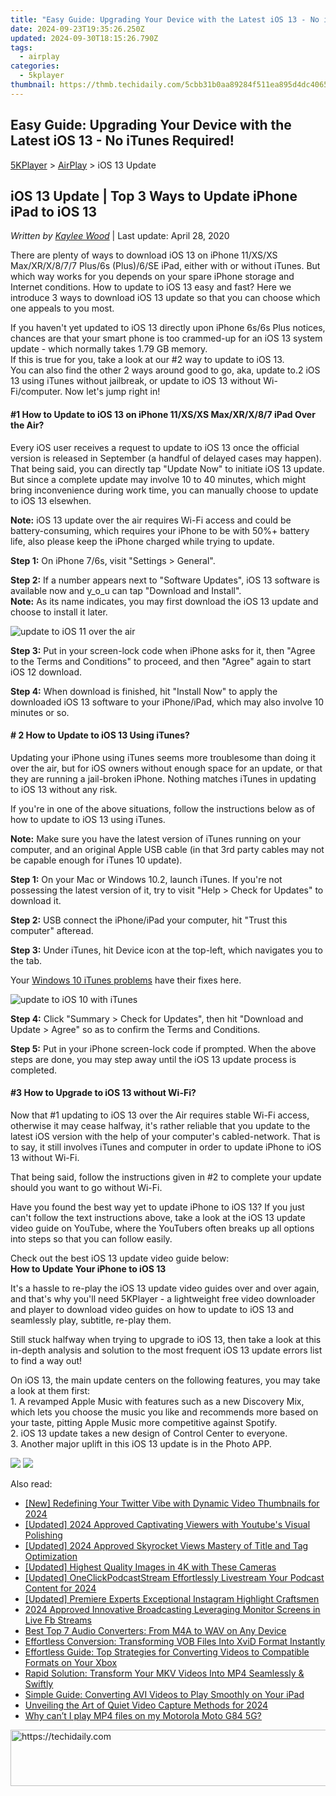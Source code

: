 ```yaml
---
title: "Easy Guide: Upgrading Your Device with the Latest iOS 13 - No iTunes Required!"
date: 2024-09-23T19:35:26.250Z
updated: 2024-09-30T18:15:26.790Z
tags:
  - airplay
categories:
  - 5kplayer
thumbnail: https://thmb.techidaily.com/5cbb31b0aa89284f511ea895d4dc406591717af976dec90561d5751a6efa2298.jpg
---
```


## Easy Guide: Upgrading Your Device with the Latest iOS 13 - No iTunes Required!

[5KPlayer](https://tools.techidaily.com/5kplayer/products/) \> [AirPlay](https://tools.techidaily.com/5kplayer/airplay/) \> iOS 13 Update

## iOS 13 Update | Top 3 Ways to Update iPhone iPad to iOS 13

 _Written by [Kaylee Wood](https://www.quora.com/profile/Amanda-Hu-21)_ | Last update: April 28, 2020

There are plenty of ways to download iOS 13 on iPhone 11/XS/XS Max/XR/X/8/7/7 Plus/6s (Plus)/6/SE iPad, either with or without iTunes. But which way works for you depends on your spare iPhone storage and Internet conditions. How to update to iOS 13 easy and fast? Here we introduce 3 ways to download iOS 13 update so that you can choose which one appeals to you most.

If you haven't yet updated to iOS 13 directly upon iPhone 6s/6s Plus notices, chances are that your smart phone is too crammed-up for an iOS 13 system update - which normally takes 1.79 GB memory.  
 If this is true for you, take a look at our #2 way to update to iOS 13\.   
 You can also find the other 2 ways around good to go, aka, update to.2 iOS 13 using iTunes without jailbreak, or update to iOS 13 without Wi-Fi/computer. Now let's jump right in!

#### **#1 How to Update to iOS 13 on iPhone 11/XS/XS Max/XR/X/8/7 iPad Over the Air?**

Every iOS user receives a request to update to iOS 13 once the official version is released in September (a handful of delayed cases may happen). That being said, you can directly tap "Update Now" to initiate iOS 13 update. But since a complete update may involve 10 to 40 minutes, which might bring inconvenience during work time, you can manually choose to update to iOS 13 elsewhen.

**Note:** iOS 13 update over the air requires Wi-Fi access and could be battery-consuming, which requires your iPhone to be with 50%+ battery life, also please keep the iPhone charged while trying to update.

**Step 1:** On iPhone 7/6s, visit "Settings > General".

**Step 2:** If a number appears next to "Software Updates", iOS 13 software is available now and y_o_u can tap "Download and Install".   
**Note:** As its name indicates, you may first download the iOS 13 update and choose to install it later.

![update to iOS 11 over the air](https://www.5kplayer.com/airplay/img/ios-11.jpg) 

**Step 3:** Put in your screen-lock code when iPhone asks for it, then "Agree to the Terms and Conditions" to proceed, and then "Agree" again to start iOS 12 download.

**Step 4:** When download is finished, hit "Install Now" to apply the downloaded iOS 13 software to your iPhone/iPad, which may also involve 10 minutes or so.

#### **\# 2 How to Update to iOS 13 Using iTunes?**

Updating your iPhone using iTunes seems more troublesome than doing it over the air, but for iOS owners without enough space for an update, or that they are running a jail-broken iPhone. Nothing matches iTunes in updating to iOS 13 without any risk. 

If you're in one of the above situations, follow the instructions below as of how to update to iOS 13 using iTunes. 

**Note:** Make sure you have the latest version of iTunes running on your computer, and an original Apple USB cable (in that 3rd party cables may not be capable enough for iTunes 10 update).

**Step 1:** On your Mac or Windows 10.2, launch iTunes. If you're not possessing the latest version of it, try to visit "Help > Check for Updates" to download it.

**Step 2:** USB connect the iPhone/iPad your computer, hit "Trust this computer" afteread.

**Step 3:** Under iTunes, hit Device icon at the top-left, which navigates you to the tab.

Your [Windows 10 iTunes problems](https://tools.techidaily.com/5kplayer/iphone-manager/) have their fixes here.

![update to iOS 10 with iTunes](https://www.5kplayer.com/airplay/img/how-to-install-ios-10.jpg) 

**Step 4:** Click "Summary > Check for Updates", then hit "Download and Update > Agree" so as to confirm the Terms and Conditions.

**Step 5:** Put in your iPhone screen-lock code if prompted. When the above steps are done, you may step away until the iOS 13 update process is completed. 

#### **#3 How to Upgrade to iOS 13 without Wi-Fi?**

Now that #1 updating to iOS 13 over the Air requires stable Wi-Fi access, otherwise it may cease halfway, it's rather reliable that you update to the latest iOS version with the help of your computer's cabled-network. That is to say, it still involves iTunes and computer in order to update iPhone to iOS 13 without Wi-Fi.

That being said, follow the instructions given in #2 to complete your update should you want to go without Wi-Fi.

Have you found the best way yet to update iPhone to iOS 13? If you just can't follow the text instructions above, take a look at the iOS 13 update video guide on YouTube, where the YouTubers often breaks up all options into steps so that you can follow easily.

Check out the best iOS 13 update video guide below:  
**How to Update Your iPhone to iOS 13**

It's a hassle to re-play the iOS 13 update video guides over and over again, and that's why you'll need 5KPlayer - a lightweight free video downloader and player to download video guides on how to update to iOS 13 and seamlessly play, subtitle, re-play them.

Still stuck halfway when trying to upgrade to iOS 13, then take a look at this in-depth analysis and solution to the most frequent iOS 13 update errors list to find a way out!

On iOS 13, the main update centers on the following features, you may take a look at them first:  
 1\. A revamped Apple Music with features such as a new Discovery Mix, which lets you choose the music you like and recommends more based on your taste, pitting Apple Music more competitive against Spotify.  
 2\. iOS 13 update takes a new design of Control Center to everyone.  
 3\. Another major uplift in this iOS 13 update is in the Photo APP.

[![](https://www.5kplayer.com/airplay/../button/freedownbackmac.png)](https://tools.techidaily.com/5kplayer/products/) [![](https://www.5kplayer.com/airplay/../button/freedownwhitewin.png)](https://tools.techidaily.com/5kplayer/products/)

<ins class="adsbygoogle"
     style="display:block"
     data-ad-format="autorelaxed"
     data-ad-client="ca-pub-7571918770474297"
     data-ad-slot="1223367746"></ins>

<ins class="adsbygoogle"
     style="display:block"
     data-ad-client="ca-pub-7571918770474297"
     data-ad-slot="8358498916"
     data-ad-format="auto"
     data-full-width-responsive="true"></ins>

<span class="atpl-alsoreadstyle">Also read:</span>
<div><ul>
<li><a href="https://twitter-videos.techidaily.com/new-redefining-your-twitter-vibe-with-dynamic-video-thumbnails-for-2024/"><u>[New] Redefining Your Twitter Vibe with Dynamic Video Thumbnails for 2024</u></a></li>
<li><a href="https://youtube-zero.techidaily.com/ed-2024-approved-captivating-viewers-with-youtubes-visual-polishing/"><u>[Updated] 2024 Approved Captivating Viewers with Youtube's Visual Polishing</u></a></li>
<li><a href="https://youtube-webster.techidaily.com/ed-2024-approved-skyrocket-views-mastery-of-title-and-tag-optimization/"><u>[Updated] 2024 Approved Skyrocket Views Mastery of Title and Tag Optimization</u></a></li>
<li><a href="https://some-techniques.techidaily.com/updated-highest-quality-images-in-4k-with-these-cameras/"><u>[Updated] Highest Quality Images in 4K with These Cameras</u></a></li>
<li><a href="https://article-knowledge.techidaily.com/updated-oneclickpodcaststream-effortlessly-livestream-your-podcast-content-for-2024/"><u>[Updated] OneClickPodcastStream Effortlessly Livestream Your Podcast Content for 2024</u></a></li>
<li><a href="https://instagram-videos.techidaily.com/updated-premiere-experts-exceptional-instagram-highlight-craftsmen/"><u>[Updated] Premiere Experts Exceptional Instagram Highlight Craftsmen</u></a></li>
<li><a href="https://facebook-video-files.techidaily.com/2024-approved-innovative-broadcasting-leveraging-monitor-screens-in-live-fb-streams/"><u>2024 Approved Innovative Broadcasting Leveraging Monitor Screens in Live Fb Streams</u></a></li>
<li><a href="https://media-tips.techidaily.com/best-top-7-audio-converters-from-m4a-to-wav-on-any-device/"><u>Best Top 7 Audio Converters: From M4A to WAV on Any Device</u></a></li>
<li><a href="https://media-tips.techidaily.com/effortless-conversion-transforming-vob-files-into-xvid-format-instantly/"><u>Effortless Conversion: Transforming VOB Files Into XviD Format Instantly</u></a></li>
<li><a href="https://media-tips.techidaily.com/effortless-guide-top-strategies-for-converting-videos-to-compatible-formats-on-your-xbox/"><u>Effortless Guide: Top Strategies for Converting Videos to Compatible Formats on Your Xbox</u></a></li>
<li><a href="https://media-tips.techidaily.com/rapid-solution-transform-your-mkv-videos-into-mp4-seamlessly-and-swiftly/"><u>Rapid Solution: Transform Your MKV Videos Into MP4 Seamlessly & Swiftly</u></a></li>
<li><a href="https://media-tips.techidaily.com/simple-guide-converting-avi-videos-to-play-smoothly-on-your-ipad/"><u>Simple Guide: Converting AVI Videos to Play Smoothly on Your iPad</u></a></li>
<li><a href="https://desktop-recording.techidaily.com/unveiling-the-art-of-quiet-video-capture-methods-for-2024/"><u>Unveiling the Art of Quiet Video Capture Methods for 2024</u></a></li>
<li><a href="https://techidaily.com/why-can-t-i-play-mp4-files-on-my-motorola-moto-g84-5g-by-aiseesoft-video-converter-play-mp4-on-android/"><u>Why can’t I play MP4 files on my Motorola Moto G84 5G?</u></a></li>
</ul></div>

<!-- affiliate ads begin -->
<a href="https://aligracehair.sjv.io/c/5597632/1997635/19272" target="_top" id="1997635">
  <img src="//a.impactradius-go.com/display-ad/19272-1997635" border="0" alt="https://techidaily.com" width="728" height="90"/>
</a>
<img height="0" width="0" src="https://aligracehair.sjv.io/i/5597632/1997635/19272" style="position:absolute;visibility:hidden;" border="0" />
<!-- affiliate ads end -->

